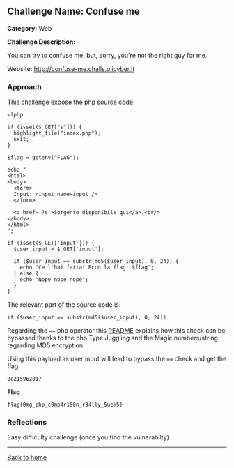 ## Challenge Name: Confuse me
**Category:** Web

**Challenge Description:**

You can try to confuse me, but, sorry, you're not the right guy for me.

Website: http://confuse-me.challs.olicyber.it

### Approach

This challenge expose the php source code: 



```
<?php

if (isset($_GET["s"])) {
  highlight_file("index.php");
  exit;
}

$flag = getenv("FLAG");

echo "
<html>
<body>
  <form>
  Input: <input name=input />
  </form>

  <a href='?s'>Sorgente disponibile qui</a>.<br/>
</body>
</html>
";

if (isset($_GET['input'])) {
  $user_input = $_GET['input'];
      
  if ($user_input == substr(md5($user_input), 0, 24)) {
    echo "Ce l'hai fatta! Ecco la flag: $flag";
  } else {
    echo "Nope nope nope";
  }
}
```

The relevant part of the source code is:

```
if ($user_input == substr(md5($user_input), 0, 24)) 
```

Regarding the ```==``` php operator this [README](https://github.com/swisskyrepo/PayloadsAllTheThings/blob/master/Type%20Juggling/README.md) explains how this check can be bypassed thanks to the php Type Juggling and the Magic numbers/string regarding MD5 encryption.

Using this payload as user input will lead to bypass the ```==``` check and get the flag:

```
0e215962017
```


**Flag**

```
flag{0mg_php_c0mp4r150n_r34lly_5uck5}
```
### Reflections
Easy difficulty challenge (once you find the vulnerabilty)
  

---
<a href="/olicyber-training/main.md" class="btn">Back to home</a>
